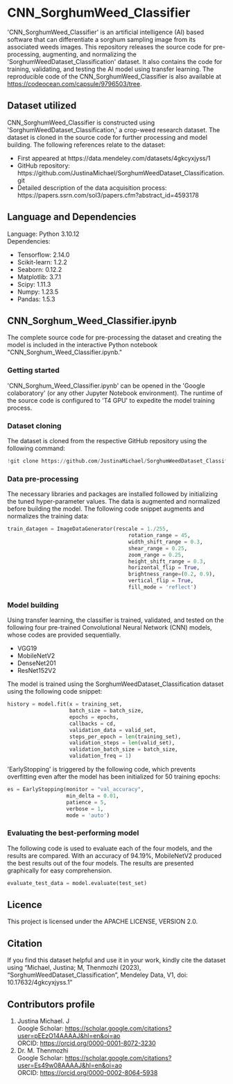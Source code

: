 # CNN_SorghumWeed_Classifier
'CNN_SorghumWeed_Classifier' is an artificial intelligence (AI) based software that can differentiate a sorghum sampling image from its associated weeds images. This repository releases the source code for pre-processing, augmenting, and normalizing the 'SorghumWeedDataset_Classification' dataset. It also contains the code for training, validating, and testing the AI model using transfer learning. The reproducible code of the CNN_SorghumWeed_Classifier is also available at https://codeocean.com/capsule/9796503/tree.

## Dataset utilized
CNN_SorghumWeed_Classifier is constructed using 'SorghumWeedDataset_Classification,' a crop-weed research dataset. The dataset is cloned in the source code for further processing and model building. The following references relate to the dataset: <br/>
<ul>
  <li>First appeared at https://data.mendeley.com/datasets/4gkcyxjyss/1</li>
  <li>GitHub repository: https://github.com/JustinaMichael/SorghumWeedDataset_Classification.git</li>
  <li>Detailed description of the data acquisition process: https://papers.ssrn.com/sol3/papers.cfm?abstract_id=4593178</li>
</ul>

## Language and Dependencies
Language: Python 3.10.12 </br>
Dependencies: <br/>
<ul>
  <li> Tensorflow: 2.14.0</li>
  <li> Scikit-learn: 1.2.2</li>
  <li>Seaborn: 0.12.2</li>
  <li>Matplotlib: 3.7.1</li>
  <li>Scipy: 1.11.3</li>
  <li>Numpy: 1.23.5</li>
  <li>Pandas: 1.5.3</li>
</ul>

## CNN_Sorghum_Weed_Classifier.ipynb
The complete source code for pre-processing the dataset and creating the model is included in the interactive Python notebook "CNN_Sorghum_Weed_Classifier.ipynb." 

### Getting started
'CNN_Sorghum_Weed_Classifier.ipynb' can be opened in the 'Google colaboratory' (or any other Jupyter Notebook environment). The runtime of the source code is configured to 'T4 GPU' to expedite the model training process.

### Dataset cloning
The dataset is cloned from the respective GitHub repository using the following command: 
```python
!git clone https://github.com/JustinaMichael/SorghumWeedDataset_Classification.git
```

### Data pre-processing
The necessary libraries and packages are installed followed by initializing the tuned hyper-parameter values. The data is augmented and normalized before building the model. The following code snippet augments and normalizes the training data:
```python
train_datagen = ImageDataGenerator(rescale = 1./255,
                                       rotation_range = 45,
                                       width_shift_range = 0.3,
                                       shear_range = 0.25,
                                       zoom_range = 0.25,
                                       height_shift_range = 0.3,
                                       horizontal_flip = True,
                                       brightness_range=(0.2, 0.9),
                                       vertical_flip = True,
                                       fill_mode = 'reflect')
```

### Model building
Using transfer learning, the classifier is trained, validated, and tested on the following four pre-trained Convolutional Neural Network (CNN) models, whose codes are provided sequentially.  
<ul>
  <li>VGG19</li>
  <li>MobileNetV2</li>
  <li>DenseNet201</li>
  <li>ResNet152V2</li>
</ul>
The model is trained using the SorghumWeedDataset_Classification dataset using the following code snippet:

```python
history = model.fit(x = training_set,
                    batch_size = batch_size,
                    epochs = epochs,
                    callbacks = cd,
                    validation_data = valid_set,
                    steps_per_epoch = len(training_set),
                    validation_steps = len(valid_set),
                    validation_batch_size = batch_size,
                    validation_freq = 1)
```
'EarlyStopping' is triggered by the following code, which prevents overfitting even after the model has been initialized for 50 training epochs:

```python
es = EarlyStopping(monitor = "val_accuracy",
                   min_delta = 0.01,
                   patience = 5,
                   verbose = 1,
                   mode = 'auto')
```

### Evaluating the best-performing model
The following code is used to evaluate each of the four models, and the results are compared. With an accuracy of 94.19%, MobileNetV2 produced the best results out of the four models. The results are presented graphically for easy comprehension.
```python
evaluate_test_data = model.evaluate(test_set)
```

## Licence
This project is licensed under the APACHE LICENSE, VERSION 2.0.

## Citation 
If you find this dataset helpful and use it in your work, kindly cite the dataset using “Michael, Justina; M, Thenmozhi (2023), “SorghumWeedDataset_Classification”, Mendeley Data, V1, doi: 10.17632/4gkcyxjyss.1”

## Contributors profile <br/>
1. Justina Michael. J <br/>
        Google Scholar: https://scholar.google.com/citations?user=pEEzO14AAAAJ&hl=en&oi=ao <br/>
        ORCID: https://orcid.org/0000-0001-8072-3230 </br>
2. Dr. M. Thenmozhi <br/>
        Google Scholar: https://scholar.google.com/citations?user=Es49w08AAAAJ&hl=en&oi=ao <br/>
        ORCID: https://orcid.org/0000-0002-8064-5938 <br/>

